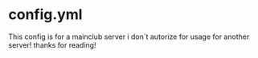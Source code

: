 # config.yml
This config is for a mainclub server i don´t autorize for usage for another server! thanks for reading!

